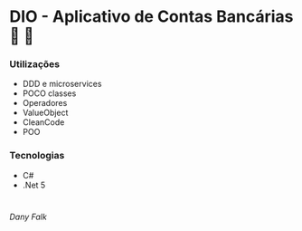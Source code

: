 # DIO - Aplicativo de Contas Bancárias :bank: :money_with_wings:

### Utilizações

- DDD e microservices
- POCO classes
- Operadores
- ValueObject
- CleanCode
- POO

### Tecnologias

- C#
- .Net 5

#  

###### Dany Falk


